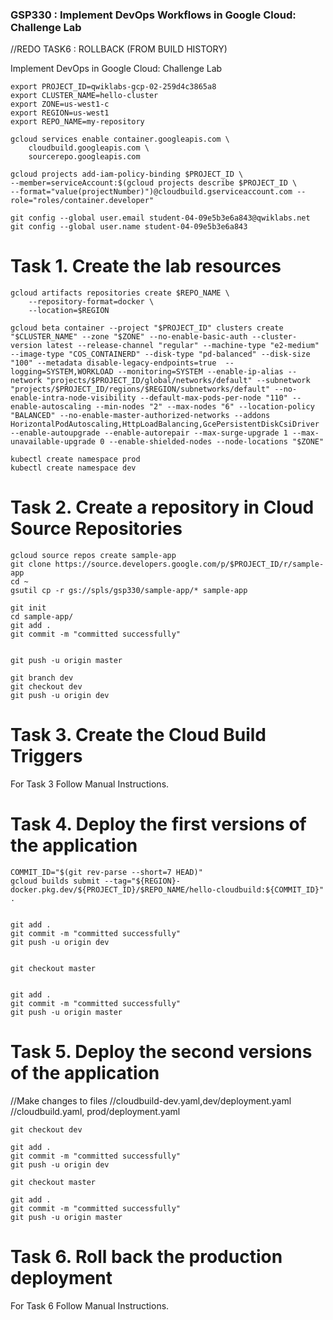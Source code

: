 ### GSP330 :  Implement DevOps Workflows in Google Cloud: Challenge Lab 

//REDO TASK6 : ROLLBACK (FROM BUILD HISTORY)

Implement DevOps in Google Cloud: Challenge Lab

```
export PROJECT_ID=qwiklabs-gcp-02-259d4c3865a8
export CLUSTER_NAME=hello-cluster
export ZONE=us-west1-c
export REGION=us-west1
export REPO_NAME=my-repository
```
```
gcloud services enable container.googleapis.com \
    cloudbuild.googleapis.com \
    sourcerepo.googleapis.com

gcloud projects add-iam-policy-binding $PROJECT_ID \
--member=serviceAccount:$(gcloud projects describe $PROJECT_ID \
--format="value(projectNumber)")@cloudbuild.gserviceaccount.com --role="roles/container.developer"

git config --global user.email student-04-09e5b3e6a843@qwiklabs.net 
git config --global user.name student-04-09e5b3e6a843
```

# Task 1. Create the lab resources

```
gcloud artifacts repositories create $REPO_NAME \
    --repository-format=docker \
    --location=$REGION

gcloud beta container --project "$PROJECT_ID" clusters create "$CLUSTER_NAME" --zone "$ZONE" --no-enable-basic-auth --cluster-version latest --release-channel "regular" --machine-type "e2-medium" --image-type "COS_CONTAINERD" --disk-type "pd-balanced" --disk-size "100" --metadata disable-legacy-endpoints=true  --logging=SYSTEM,WORKLOAD --monitoring=SYSTEM --enable-ip-alias --network "projects/$PROJECT_ID/global/networks/default" --subnetwork "projects/$PROJECT_ID/regions/$REGION/subnetworks/default" --no-enable-intra-node-visibility --default-max-pods-per-node "110" --enable-autoscaling --min-nodes "2" --max-nodes "6" --location-policy "BALANCED" --no-enable-master-authorized-networks --addons HorizontalPodAutoscaling,HttpLoadBalancing,GcePersistentDiskCsiDriver --enable-autoupgrade --enable-autorepair --max-surge-upgrade 1 --max-unavailable-upgrade 0 --enable-shielded-nodes --node-locations "$ZONE"
```

```
kubectl create namespace prod	
kubectl create namespace dev
```

# Task 2. Create a repository in Cloud Source Repositories

```
gcloud source repos create sample-app
git clone https://source.developers.google.com/p/$PROJECT_ID/r/sample-app
cd ~
gsutil cp -r gs://spls/gsp330/sample-app/* sample-app
```

```
git init
cd sample-app/
git add .
git commit -m "committed successfully"


git push -u origin master

git branch dev
git checkout dev
git push -u origin dev
```

# Task 3. Create the Cloud Build Triggers

For Task 3 Follow Manual Instructions.


# Task 4. Deploy the first versions of the application

```
COMMIT_ID="$(git rev-parse --short=7 HEAD)"
gcloud builds submit --tag="${REGION}-docker.pkg.dev/${PROJECT_ID}/$REPO_NAME/hello-cloudbuild:${COMMIT_ID}" .


git add .
git commit -m "committed successfully" 
git push -u origin dev


git checkout master


git add .
git commit -m "committed successfully" 
git push -u origin master
```

# Task 5. Deploy the second versions of the application

//Make changes to files 
//cloudbuild-dev.yaml,dev/deployment.yaml
//cloudbuild.yaml, prod/deployment.yaml

```
git checkout dev

git add .
git commit -m "committed successfully" 
git push -u origin dev

git checkout master

git add .
git commit -m "committed successfully" 
git push -u origin master
```

# Task 6. Roll back the production deployment

For Task 6 Follow Manual Instructions.

